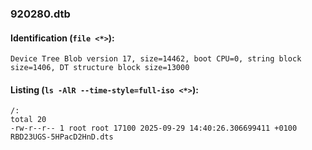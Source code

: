 ### 920280.dtb
#### Identification (`file <*>`):
```
Device Tree Blob version 17, size=14462, boot CPU=0, string block size=1406, DT structure block size=13000
```
#### Listing (`ls -AlR --time-style=full-iso <*>`):
```
/:
total 20
-rw-r--r-- 1 root root 17100 2025-09-29 14:40:26.306699411 +0100 RBD23UGS-5HPacD2HnD.dts
```

